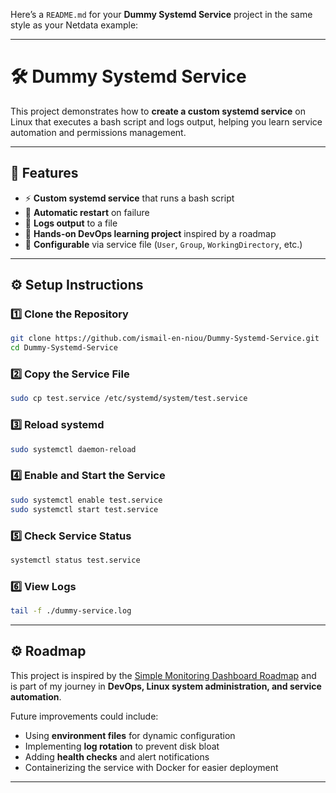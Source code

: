 Here’s a `README.md` for your **Dummy Systemd Service** project in the same style as your Netdata example:

---

# 🛠 Dummy Systemd Service

This project demonstrates how to **create a custom systemd service** on Linux that executes a bash script and logs output, helping you learn service automation and permissions management.

---

## 🚀 Features

* ⚡ **Custom systemd service** that runs a bash script
* 🔁 **Automatic restart** on failure
* 📄 **Logs output** to a file
* 🧭 **Hands-on DevOps learning project** inspired by a roadmap
* 📝 **Configurable** via service file (`User`, `Group`, `WorkingDirectory`, etc.)

---

## ⚙️ Setup Instructions

### 1️⃣ Clone the Repository

```bash
git clone https://github.com/ismail-en-niou/Dummy-Systemd-Service.git
cd Dummy-Systemd-Service
```

### 2️⃣ Copy the Service File

```bash
sudo cp test.service /etc/systemd/system/test.service
```

### 3️⃣ Reload systemd

```bash
sudo systemctl daemon-reload
```

### 4️⃣ Enable and Start the Service

```bash
sudo systemctl enable test.service
sudo systemctl start test.service
```

### 5️⃣ Check Service Status

```bash
systemctl status test.service
```

### 6️⃣ View Logs

```bash
tail -f ./dummy-service.log
```

---

## ⚙️ Roadmap

This project is inspired by the [Simple Monitoring Dashboard Roadmap](https://roadmap.sh/projects/dummy-systemd-service) and is part of my journey in **DevOps, Linux system administration, and service automation**.

Future improvements could include:

* Using **environment files** for dynamic configuration
* Implementing **log rotation** to prevent disk bloat
* Adding **health checks** and alert notifications
* Containerizing the service with Docker for easier deployment

---
